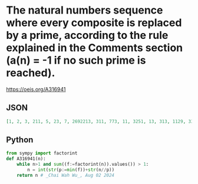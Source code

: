 # The natural numbers sequence where every composite is replaced by a prime, according to the rule explained in the Comments section \(a\(n\) \= \-1 if no such prime is reached\)\.
https://oeis.org/A316941
## JSON
```JSON
[1, 2, 3, 211, 5, 23, 7, 2692213, 311, 773, 11, 3251, 13, 313, 1129, 3313788967, 17, 29, 19, 724553, 37, 211, 23, 2692213, 773, 3251, 313, 3313788967, 29, 3181, 31, 210527, 311, 3581, 1129, 7529, 37, 373, 313, 232357, 41, 19181, 43, 2111, 3119014487, 223, 47, 310345345771837, 31079, 3197071252784831]
```
## Python
```Python
from sympy import factorint
def A316941(n):
    while n>1 and sum((f:=factorint(n)).values()) > 1:
        n = int(str(p:=min(f))+str(n//p))
    return n # _Chai Wah Wu_, Aug 02 2024
```
